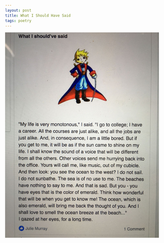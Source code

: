 ```yaml
---
layout: post
title: What I Should Have Said
tags: poetry
---
```


![Should Have Said](assets/should-have-said.jpg)